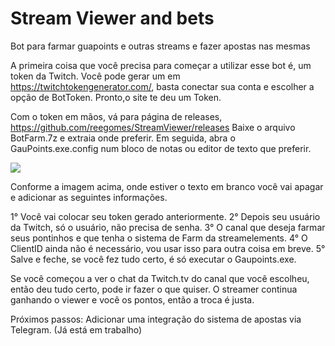# Stream Viewer and bets
Bot para farmar guapoints e outras streams e fazer apostas nas mesmas

A primeira coisa que você precisa para começar a utilizar esse bot é, um token da Twitch.
Você pode gerar um em https://twitchtokengenerator.com/, basta conectar sua conta e escolher a opção de BotToken.
Pronto,o site te deu um Token.

Com o token em mãos, vá para página de releases, https://github.com/reegomes/StreamViewer/releases
Baixe o arquivo BotFarm.7z e extraia onde preferir.
Em seguida, abra o GauPoints.exe.config num bloco de notas ou editor de texto que preferir.

![](https://user-images.githubusercontent.com/12734870/68533569-1e876480-0309-11ea-860a-dc6eeca17ea1.png)

Conforme a imagem acima, onde estiver o texto em branco você vai apagar e adicionar as seguintes informações.

1° Você vai colocar seu token gerado anteriormente.
2° Depois seu usuário da Twitch, só o usuário, não precisa de senha.
3° O canal que deseja farmar seus pontinhos e que tenha o sistema de Farm da streamelements.
4° O ClientID ainda não é necessário, vou usar isso para outra coisa em breve.
5° Salve e feche, se você fez tudo certo, é só executar o Gaupoints.exe.

Se você começou a ver o chat da Twitch.tv do canal que você escolheu, então deu tudo certo, pode ir fazer o que quiser.
O streamer continua ganhando o viewer e você os pontos, então a troca é justa.


Próximos passos:
Adicionar uma integração do sistema de apostas via Telegram. (Já está em trabalho)
